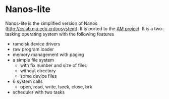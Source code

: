 # Nanos-lite

Nanos-lite is the simplified version of Nanos (http://cslab.nju.edu.cn/opsystem).
It is ported to the [AM project](https://github.com/NJU-ProjectN/nexus-am.git).
It is a two-tasking operating system with the following features
* ramdisk device drivers
* raw program loader
* memory management with paging
* a simple file system
  * with fix number and size of files
  * without directory
  * some device files
* 6 system calls
  * open, read, write, lseek, close, brk
* scheduler with two tasks
